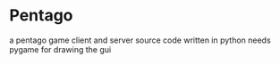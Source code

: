 # Pentago
a pentago game client and server source code written in python
needs pygame for drawing the gui

